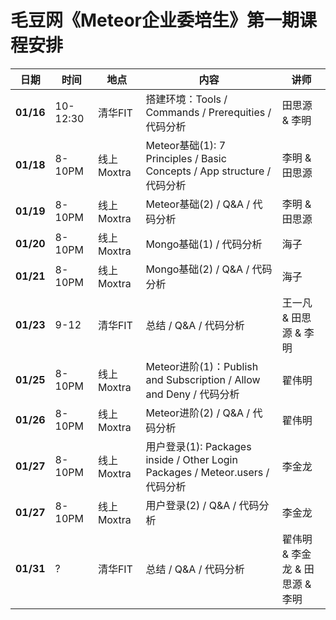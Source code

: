 # 毛豆网《Meteor企业委培生》第一期课程安排

| 日期  | 时间   | 地点 | 内容 | 讲师 |
|-------|-------|------|------|------|
| **01/16** |10-12:30 | 清华FIT | 搭建环境：Tools / Commands / Prerequities / 代码分析 | 田思源 & 李明  |
| **01/18** | 8-10PM  | 线上 Moxtra    | Meteor基础(1): 7 Principles / Basic Concepts / App structure / 代码分析     | 李明 & 田思源     |
| **01/19** | 8-10PM  | 线上 Moxtra | Meteor基础(2) / Q&A  / 代码分析 | 李明 & 田思源    |
| **01/20** | 8-10PM  | 线上 Moxtra    | Mongo基础(1) / 代码分析 | 海子 |
| **01/21** | 8-10PM  | 线上 Moxtra    | Mongo基础(2) / Q&A / 代码分析 | 海子 |
| **01/23** | 9-12 | 清华FIT | 总结 / Q&A / 代码分析 | 王一凡 & 田思源 & 李明 |
| **01/25** | 8-10PM  | 线上 Moxtra | Meteor进阶(1)：Publish and Subscription / Allow and Deny / 代码分析 | 翟伟明 |
| **01/26** | 8-10PM  | 线上 Moxtra | Meteor进阶(2) /  Q&A / 代码分析 | 翟伟明 |
| **01/27** | 8-10PM  | 线上 Moxtra | 用户登录(1): Packages inside / Other Login Packages / Meteor.users / 代码分析 | 李金龙 |
| **01/27** | 8-10PM  | 线上 Moxtra | 用户登录(2) /  Q&A / 代码分析 | 李金龙 |
| **01/31** | ?  | 清华FIT | 总结 / Q&A / 代码分析 | 翟伟明 & 李金龙 & 田思源 & 李明 |

